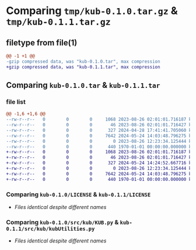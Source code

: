 # Comparing `tmp/kub-0.1.0.tar.gz` & `tmp/kub-0.1.1.tar.gz`

## filetype from file(1)

```diff
@@ -1 +1 @@
-gzip compressed data, was "kub-0.1.0.tar", max compression
+gzip compressed data, was "kub-0.1.1.tar", max compression
```

## Comparing `kub-0.1.0.tar` & `kub-0.1.1.tar`

### file list

```diff
@@ -1,6 +1,6 @@
--rw-r--r--   0        0        0     1068 2023-08-26 02:01:01.716187 kub-0.1.0/LICENSE
--rw-r--r--   0        0        0       46 2023-08-26 02:01:01.716427 kub-0.1.0/README.md
--rw-r--r--   0        0        0      327 2024-04-28 17:41:41.705060 kub-0.1.0/pyproject.toml
--rw-r--r--   0        0        0     7642 2024-05-24 14:03:48.796275 kub-0.1.0/src/kub/KUB.py
--rw-r--r--   0        0        0        0 2023-08-26 12:23:34.125444 kub-0.1.0/src/kub/__init__.py
--rw-r--r--   0        0        0      440 1970-01-01 00:00:00.000000 kub-0.1.0/PKG-INFO
+-rw-r--r--   0        0        0     1068 2023-08-26 02:01:01.716187 kub-0.1.1/LICENSE
+-rw-r--r--   0        0        0       46 2023-08-26 02:01:01.716427 kub-0.1.1/README.md
+-rw-r--r--   0        0        0      327 2024-05-24 14:24:52.667716 kub-0.1.1/pyproject.toml
+-rw-r--r--   0        0        0        0 2023-08-26 12:23:34.125444 kub-0.1.1/src/kub/__init__.py
+-rw-r--r--   0        0        0     7642 2024-05-24 14:03:48.796275 kub-0.1.1/src/kub/kubUtilities.py
+-rw-r--r--   0        0        0      440 1970-01-01 00:00:00.000000 kub-0.1.1/PKG-INFO
```

### Comparing `kub-0.1.0/LICENSE` & `kub-0.1.1/LICENSE`

 * *Files identical despite different names*

### Comparing `kub-0.1.0/src/kub/KUB.py` & `kub-0.1.1/src/kub/kubUtilities.py`

 * *Files identical despite different names*

